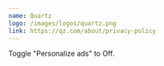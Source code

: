 ```yaml
---
name: Quartz
logo: /images/logos/quartz.png
link: https://qz.com/about/privacy-policy
---
```

Toggle "Personalize ads" to Off.